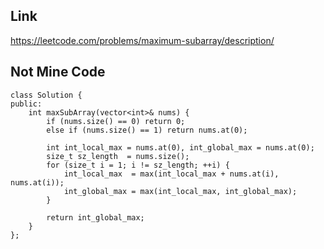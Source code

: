 Link
--
https://leetcode.com/problems/maximum-subarray/description/

Not Mine Code
---
```
class Solution {
public:
    int maxSubArray(vector<int>& nums) {
        if (nums.size() == 0) return 0;
        else if (nums.size() == 1) return nums.at(0);
        
        int int_local_max = nums.at(0), int_global_max = nums.at(0);
        size_t sz_length  = nums.size();
        for (size_t i = 1; i != sz_length; ++i) {
            int_local_max  = max(int_local_max + nums.at(i), nums.at(i));
            int_global_max = max(int_local_max, int_global_max);
        }
        
        return int_global_max;
    }
};
```
